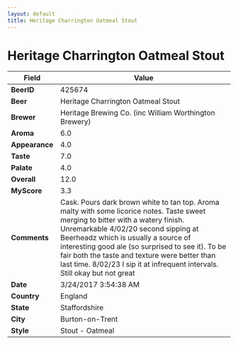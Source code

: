 ```yaml
---
layout: default
title: Heritage Charrington Oatmeal Stout
---
```


# Heritage Charrington Oatmeal Stout

| Field         | Value     |
|---------------|-----------|
| **BeerID** | 425674 |
| **Beer** | Heritage Charrington Oatmeal Stout |
| **Brewer** | Heritage Brewing Co. (inc William Worthington Brewery) |
| **Aroma** | 6.0 |
| **Appearance** | 4.0 |
| **Taste** | 7.0 |
| **Palate** | 4.0 |
| **Overall** | 12.0 |
| **MyScore** | 3.3 |
| **Comments** | Cask. Pours dark brown white to tan top. Aroma malty with some licorice notes. Taste sweet merging to bitter with a watery finish. Unremarkable 4/02/20 second sipping at Beerheadz which is usually a source of interesting good ale (so surprised to see it). To be fair both the taste and texture were better than last time. 8/02/23 I sip it at infrequent intervals. Still okay but not great  |
| **Date** | 3/24/2017 3:54:38 AM |
| **Country** | England |
| **State** | Staffordshire |
| **City** | Burton-on-Trent |
| **Style** | Stout - Oatmeal |
